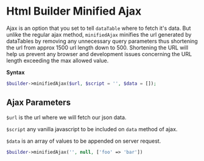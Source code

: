 # Html Builder Minified Ajax

Ajax is an option that you set to tell `dataTable` where to fetch it's data. 
But unlike the regular ajax method, `minifiedAjax` minifies the url generated by dataTables by removing any unnecessary query parameters thus shortening the url
from approx 1500 url length down to 500. 
Shortening the URL will help us prevent any browser and development issues concerning the URL length exceeding the max allowed value.


**Syntax**
```php
$builder->minifiedAjax($url, $script = '', $data = []);
```

## Ajax Parameters
`$url` is the url where we will fetch our json data.

`$script` any vanilla javascript to be included on `data` method of ajax.

`$data` is an array of values to be appended on server request.


```php
$builder->minifiedAjax('', null, ['foo' => 'bar'])
```


